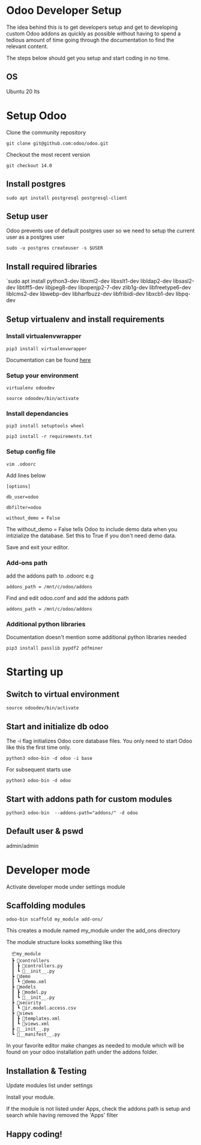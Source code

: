 # Odoo Developer Setup

The idea behind this is to get developers setup and get to developing custom Odoo addons as quickly as possible without having to spend a tedious amount of time going through the documentation to find the relevant content.

The steps below should get you setup and start coding in no time.


## OS
Ubuntu 20 lts

# Setup Odoo
Clone the community repository

  `git clone git@github.com:odoo/odoo.git`

Checkout the most recent version

  `git checkout 14.0`

## Install postgres

  `sudo apt install postgresql postgresql-client`

## Setup user
Odoo prevents use of default postgres user so we need to setup the current user as a postgres user

`sudo -u postgres createuser -s $USER`

## Install required libraries

`sudo apt install python3-dev libxml2-dev libxslt1-dev libldap2-dev libsasl2-dev     libtiff5-dev libjpeg8-dev libopenjp2-7-dev zlib1g-dev libfreetype6-dev     liblcms2-dev libwebp-dev libharfbuzz-dev libfribidi-dev libxcb1-dev libpq-dev


## Setup virtualenv and install requirements
### Install virtualenvwrapper

  `pip3 install virtualenvwrapper` 

Documentation can be found [here](https://virtualenvwrapper.readthedocs.io/en/latest/)

### Setup your environment

  `virtualenv odoodev`

  `source odoodev/bin/activate`

### Install dependancies

  `pip3 install setuptools wheel`

  `pip3 install -r requirements.txt`


### Setup config file
  `vim .odoorc`

Add lines below

  `[options]`

  `db_user=odoo`

  `dbfilter=odoo`

  `without_demo = False`


The without_demo = False tells Odoo to include demo data when you intizialize the database. Set this to True if you don't need demo data.

Save and exit your editor.

### Add-ons path

add the addons path to .odoorc e.g

  `addons_path = /mnt/c/odoo/addons`

Find and edit odoo.conf and add the addons path

  `addons_path = /mnt/c/odoo/addons`

### Additional python libraries
Documentation doesn't mention some additional python libraries needed

  `pip3 install passlib pypdf2 pdfminer`

# Starting up
## Switch to virtual environment

  `source odoodev/bin/activate`

## Start and initialize db odoo

The -i flag initializes Odoo core database files. You only need to start Odoo like this the first time only.

  `python3 odoo-bin -d odoo -i base` 

For subsequent starts use

  `python3 odoo-bin -d odoo`

## Start with addons path for custom modules

  `python3 odoo-bin  --addons-path="addons/" -d odoo`

## Default user & pswd
admin/admin

# Developer mode
Activate developer mode under settings module

## Scaffolding modules

  `odoo-bin scaffold my_module add-ons/`

This creates a module named my_module under the add_ons directory

The module structure looks something like this
```
  📦my_module
  ┣ 📂controllers
  ┃ ┣ 📜controllers.py
  ┃ ┗ 📜__init__.py
  ┣ 📂demo
  ┃ ┗ 📜demo.xml
  ┣ 📂models
  ┃ ┣ 📜model.py
  ┃ ┗ 📜__init__.py
  ┣ 📂security
  ┃ ┗ 📜ir.model.access.csv
  ┣ 📂views
  ┃ ┣ 📜templates.xml
  ┃ ┗ 📜views.xml
  ┣ 📜__init__.py
  ┗ 📜__manifest__.py
```

In your favorite editor make changes as needed to module which will be found on your odoo installation path under the addons folder.

## Installation & Testing
Update modules list under settings

Install your module.

If the module is not listed under Apps, check the addons path is setup and search while having removed the 'Apps' filter

## Happy coding!